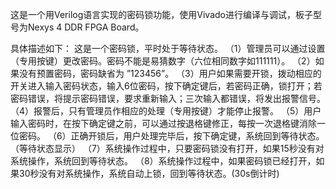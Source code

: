 这是一个用Verilog语言实现的密码锁功能，使用Vivado进行编译与调试，板子型号为Nexys 4 DDR FPGA Board。

具体描述如下：
这是一个密码锁，平时处于等待状态。
（1）管理员可以通过设置（专用按键）更改密码。密码不能是易猜数字（六位相同数字如111111）。
（2）如果没有预置密码，密码缺省为 ”123456”。
（3）用户如果需要开锁，拨动相应的开关进入输入密码状态，输入6位密码，按下确定键后，若密码正确，锁打开；若密码错误，将提示密码错误，要求重新输入；三次输入都错误，将发出报警信号。
（4）报警后，只有管理员作相应的处理（专用按键）才能停止报警。
（5）用户输入密码时，在按下确定键之前，可以通过按退格键修正，每按一次退格键消除一位密码。
（6）正确开锁后，用户处理完毕后，按下确定键，系统回到等待状态。（等待状态显示）
（7）系统操作过程中，只要密码锁没有打开，如果15秒没有对系统操作，系统回到等待状态。
（8）系统操作过程中，如果密码锁已经打开，如果30秒没有对系统操作，系统自动上锁，回到等待状态。(30s倒计时)
